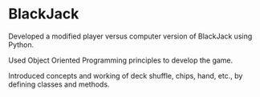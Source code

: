 # BlackJack

Developed a modified player versus computer version of BlackJack using Python.

Used Object Oriented Programming principles to develop the game.

Introduced concepts and working of deck shuffle, chips, hand, etc., by defining classes and
methods.
